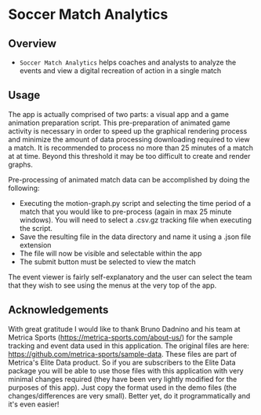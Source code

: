 # Soccer Match Analytics

## Overview

* `Soccer Match Analytics` helps coaches and analysts to analyze the events and view a digital recreation of action in a single match
  
## Usage
The app is actually comprised of two parts: a visual app and a game animation preparation script. This pre-preparation of animated game activity is necessary in order to speed up the graphical rendering process and minimize the amount of data processing downloading required to view a match. It is recommended to process no more than 25 minutes of a match at at time. Beyond this threshold it may be too difficult to create and render graphs.

Pre-processing of animated match data can be accomplished by doing the following:
- Executing the motion-graph.py script and selecting the time period of a match that you would like to pre-process (again in max 25 minute windows). You will need to select a .csv.gz tracking file when executing the script.
- Save the resulting file in the data directory and name it using a .json file extension
- The file will now be visible and selectable within the app 
- The submit button must be selected to view the match

The event viewer is fairly self-explanatory and the user can select the team that they wish to see using the menus at the very top of the app. 

## Acknowledgements
With great gratitude I would like to thank Bruno Dadnino and his team at Metrica Sports (https://metrica-sports.com/about-us/) for the sample tracking and event data used in this application.
The original files are here: https://github.com/metrica-sports/sample-data. These files are part of Metrica's Elite Data product. So if you are subscribers to the Elite Data package you will be able to use those files with this application with very minimal changes required (they have been very lightly modified for the purposes of this app). Just copy the format used in the demo files (the changes/differences are very small). Better yet, do it programmatically and it's even easier!

